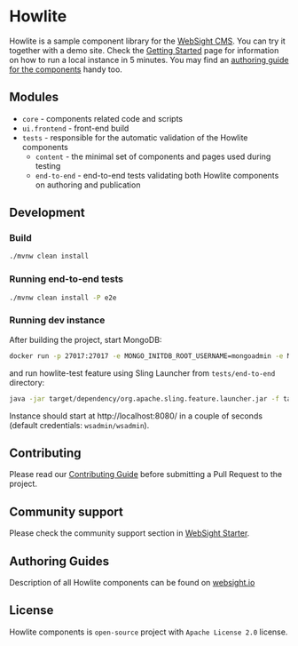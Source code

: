 # Howlite

Howlite is a sample component library for the [WebSight CMS](https://www.websight.io/). You can try it together with a demo site. Check the [Getting Started](https://www.websight.io/getting-started/) page for information on how to run a local instance in 5 minutes. You may find an [authoring guide for the components](https://www.websight.io/guides/authoring/howlite/) handy too.

## Modules
- `core` - components related code and scripts
- `ui.frontend` - front-end build
- `tests` - responsible for the automatic validation of the Howlite components
    - `content` - the minimal set of components and pages used during testing
    - `end-to-end` - end-to-end tests validating both Howlite components on authoring and publication

## Development

### Build

```bash
./mvnw clean install
```

### Running end-to-end tests

```bash
./mvnw clean install -P e2e
```

### Running dev instance
After building the project, start MongoDB:

```bash
docker run -p 27017:27017 -e MONGO_INITDB_ROOT_USERNAME=mongoadmin -e MONGO_INITDB_ROOT_PASSWORD=mongoadmin mongo:4.4.6
```


and run howlite-test feature using Sling Launcher from `tests/end-to-end` directory:

```bash
java -jar target/dependency/org.apache.sling.feature.launcher.jar -f target/slingfeature-tmp/feature-howlite-tests.json
```

Instance should start at http://localhost:8080/ in a couple of seconds (default credentials: `wsadmin/wsadmin`).

## Contributing
Please read our [Contributing Guide](./CONTRIBUTING.md) before submitting a Pull Request to the project.

## Community support
Please check the community support section in [WebSight Starter](https://github.com/websight-io/starter).

## Authoring Guides
Description of all Howlite components can be found on [websight.io](https://www.websight.io/guides/authoring/howlite/)

## License
Howlite components is `open-source` project with `Apache License 2.0` license.